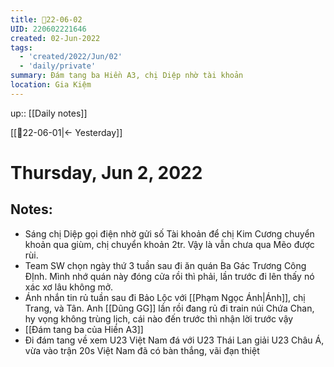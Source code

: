 ```yaml
---
title: 📝22-06-02
UID: 220602221646
created: 02-Jun-2022
tags:
  - 'created/2022/Jun/02'
  - 'daily/private'
summary: Đám tang ba Hiền A3, chị Diệp nhờ tài khoản
location: Gia Kiệm
---
```


up:: [[Daily notes]]

[[📝22-06-01|<- Yesterday]]
# Thursday, Jun 2, 2022

## Notes:
- Sáng chị Diệp gọi điện nhờ gửi số Tài khoản để chị Kim Cương chuyển khoản qua giùm, chị chuyển khoản 2tr. Vậy là vẫn chưa qua Mẽo được rùi.
- Team SW chọn ngày thứ 3 tuần sau đi ăn quán Ba Gác Trương Công ĐỊnh. Mình nhớ quán này đóng cửa rồi thì phải, lần trước đi lên thấy nó xác xơ lâu không mở.
- Ánh nhắn tin rủ tuần sau đi Bảo Lộc với [[Phạm Ngọc Ánh|Ánh]], chị Trang, và Tân. Anh [[Dũng GG]] lần rồi đang rủ đi train núi Chứa Chan, hy vọng không trùng lịch, cái nào đến trước thì nhận lời trước vậy
- [[Đám tang ba của Hiền A3]]
- Đi đám tang về xem U23 Việt Nam đá với U23 Thái Lan giải U23 Châu Á, vừa vào trận 20s Việt Nam đã có bàn thắng, vãi đạn thiệt



